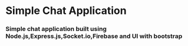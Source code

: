 # Simple Chat Application

### Simple chat application built using Node.js,Express.js,Socket.io,Firebase and UI with bootstrap